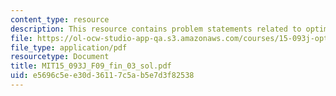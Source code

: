 ```yaml
---
content_type: resource
description: This resource contains problem statements related to optimization methods.
file: https://ol-ocw-studio-app-qa.s3.amazonaws.com/courses/15-093j-optimization-methods-fall-2009/e5696c5ee30d36117c5ab5e7d3f82538_MIT15_093J_F09_fin_03_sol.pdf
file_type: application/pdf
resourcetype: Document
title: MIT15_093J_F09_fin_03_sol.pdf
uid: e5696c5e-e30d-3611-7c5a-b5e7d3f82538
---
```


